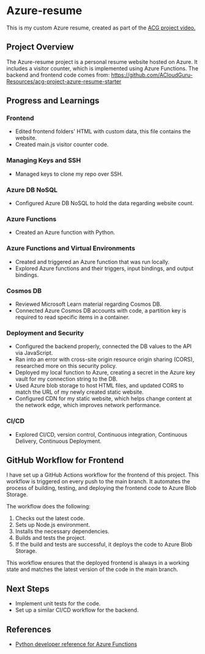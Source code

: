 # Azure-resume
This is my custom Azure resume, created as part of the [ACG project video.](https://www.youtube.com/watch?v=ieYrBWmkfno&t=837s)

## Project Overview

The Azure-resume project is a personal resume website hosted on Azure. It includes a visitor counter, which is implemented using Azure Functions. The backend and frontend code comes from: https://github.com/ACloudGuru-Resources/acg-project-azure-resume-starter

## Progress and Learnings

### Frontend
- Edited frontend folders' HTML with custom data, this file contains the website.
- Created main.js visitor counter code.

### Managing Keys and SSH
- Managed keys to clone my repo over SSH.

### Azure DB NoSQL
- Configured Azure DB NoSQL to hold the data regarding website count.

### Azure Functions
- Created an Azure function with Python.

### Azure Functions and Virtual Environments
- Created and triggered an Azure function that was run locally.
- Explored Azure functions and their triggers, input bindings, and output bindings.

### Cosmos DB
- Reviewed Microsoft Learn material regarding Cosmos DB.
- Connected Azure Cosmos DB accounts with code, a partition key is required to read specific items in a container.

### Deployment and Security
- Configured the backend properly, connected the DB values to the API via JavaScript.
- Ran into an error with cross-site origin resource origin sharing (CORS), researched more on this security policy.
- Deployed my local function to Azure, creating a secret in the Azure key vault for my connection string to the DB.
- Used Azure blob storage to host HTML files, and updated CORS to match the URL of my newly created static website.
- Configured CDN for my static website, which helps change content at the network edge, which improves network performance.

### CI/CD
- Explored CI/CD, version control, Continuous integration, Continuous Delivery, Continuous Deployment.

## GitHub Workflow for Frontend

I have set up a GitHub Actions workflow for the frontend of this project. This workflow is triggered on every push to the main branch. It automates the process of building, testing, and deploying the frontend code to Azure Blob Storage.

The workflow does the following:

1. Checks out the latest code.
2. Sets up Node.js environment.
3. Installs the necessary dependencies.
4. Builds and tests the project.
5. If the build and tests are successful, it deploys the code to Azure Blob Storage.

This workflow ensures that the deployed frontend is always in a working state and matches the latest version of the code in the main branch.

## Next Steps

- Implement unit tests for the code.
- Set up a similar CI/CD workflow for the backend.

## References
- [Python developer reference for Azure Functions](https://learn.microsoft.com/en-us/azure/azure-functions/functions-reference-python?tabs=asgi,application-level&pivots=python-mode-decorators)
